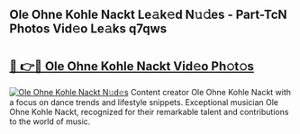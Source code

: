 ## Ole Ohne Kohle Nackt Le𝚊k𝚎d N𝚞𝚍es - Part-TcN Photos Vid𝚎o Le𝚊ks q7qws

# <h2><a href="http://fb4yya.evod.top/?m=Ole+Ohne+Kohle+Nackt">🔗 👉🔴 Ole Ohne Kohle Nackt Vid𝚎o Ph𝚘t𝚘s</a></h2>

[![Ole Ohne Kohle Nackt N𝚞d𝚎s](https://i.imgur.com/8V9OHl7.gif)](http://fb4yya.evod.top/?m=Ole+Ohne+Kohle+Nackt)
Content creator Ole Ohne Kohle Nackt with a focus on dance trends and lifestyle snippets. Exceptional musician Ole Ohne Kohle Nackt, recognized for their remarkable talent and contributions to the world of music. 
